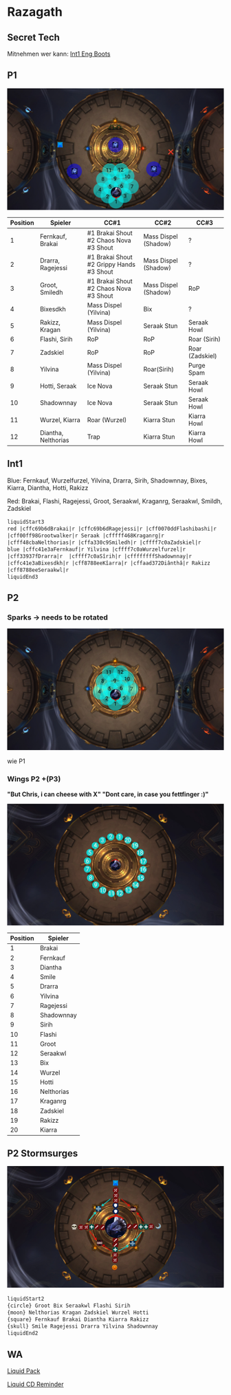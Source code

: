 # Razagath

## Secret Tech 

Mitnehmen wer kann: [Int1 Eng Boots](https://www.wowhead.com/item=172912/momentum-redistributor-boots)

## P1

![P1](/images/raziP1.png)

| Position    | Spieler | CC#1 | CC#2 | CC#3 |
| ----------- | ----------- | ----------- | ----------- | ----------- |
| 1  | Fernkauf, Brakai | #1 Brakai Shout #2 Chaos Nova #3 Shout | Mass Dispel (Shadow) | ? |
| 2  | Drarra, Ragejessi| #1 Brakai Shout #2 Grippy Hands #3 Shout | Mass Dispel (Shadow)| ? |
| 3  | Groot, Smiledh   | #1 Brakai Shout #2 Chaos Nova #3 Shout | Mass Dispel (Shadow)| RoP |
| 4  | Bixesdkh         | Mass Dispel (Yilvina) | Bix | ? |
| 5  | Rakizz, Kragan     | Mass Dispel (Yilvina) | Seraak Stun | Seraak Howl |
| 6  | Flashi, Sirih    | RoP | RoP | Roar (Sirih) |
| 7  | Zadskiel         | RoP | RoP | Roar (Zadskiel) |
| 8  | Yilvina           | Mass Dispel (Yilvina) | Roar(Sirih) | Purge Spam |
| 9  | Hotti, Seraak | Ice Nova | Seraak Stun | Seraak Howl |
| 10 | Shadownnay       | Ice Nova | Seraak Stun | Seraak Howl |
| 11 | Wurzel, Kiarra     | Roar (Wurzel) | Kiarra Stun | Kiarra Howl |
| 12 | Diantha, Nelthorias  | Trap | Kiarra Stun | Kiarra Howl |

## Int1

Blue: Fernkauf, Wurzelfurzel, Yilvina, Drarra, Sirih, Shadownnay, Bixes, Kiarra, Diantha, Hotti, Rakizz 

Red: Brakai, Flashi, Ragejessi, Groot, Seraakwl, Kraganrg, Seraakwl, Smildh, Zadskiel

```
liquidStart3
red |cffc69b6dBrakai|r |cffc69b6dRagejessi|r |cff0070ddFlashibashi|r |cff00ff98Grootwalker|r Seraak |cfffff468Kraganrg|r |cfff48cbaNelthorias|r |cffa330c9Smiledh|r |cffff7c0aZadskiel|r 
blue |cffc41e3aFernkauf|r Yilvina |cffff7c0aWurzelfurzel|r |cff33937fDrarra|r  |cffff7c0aSîrih|r |cffffffffShadownnay|r |cffc41e3aBixesdkh|r |cff8788eeKîarra|r |cffaad372Diânthâ|r Rakizz |cff8788eeSeraakwl|r  
liquidEnd3
```

## P2

### Sparks -> needs to be rotated

![P2_Sparks](/images/6_p2sparks.png)

wie P1

### Wings P2 +(P3)

**"But Chris, i can cheese with X" "Dont care, in case you fettfinger :)"**

![P2_Wings](/images/6_p2wingsv2.png)

| Position    | Spieler |
| ----------- | ----------- |
| 1 | Brakai |
| 2 | Fernkauf |
| 3 | Diantha |
| 4 | Smile |
| 5 | Drarra |
| 6 | Yilvina |
| 7 | Ragejessi|
| 8 | Shadownnay |
| 9 | Sirih |
| 10 | Flashi |
| 11 | Groot |
| 12 | Seraakwl |
| 13 | Bix |
| 14 | Wurzel |
| 15 | Hotti |
| 16 | Nelthorias |
| 17 | Kraganrg |
| 18 | Zadskiel |
| 19 | Rakizz |
| 20 | Kiarra |

## P2 Stormsurges

![Liquid Strat](/images/6_p2stormsurge.png)

```
liquidStart2
{circle} Groot Bix Seraakwl Flashi Sirih
{moon} Nelthorias Kragan Zadskiel Wurzel Hotti
{square} Fernkauf Brakai Diantha Kiarra Rakizz
{skull} Smile Ragejessi Drarra Yilvina Shadownnay
liquidEnd2
```

## WA

[Liquid Pack](https://wago.io/LiquidVault)

[Liquid CD Reminder](https://wago.io/cDPzpjk7w)
